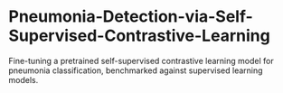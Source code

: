 # Pneumonia-Detection-via-Self-Supervised-Contrastive-Learning
Fine-tuning a pretrained self-supervised contrastive learning model for pneumonia classification, benchmarked against supervised learning models.
